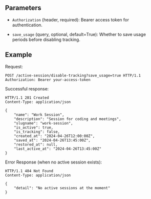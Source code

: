## Parameters

- `Authorization` (header, required): Bearer access token for authentication.

- `save_usage` (query, optional, default=True): Whether to save usage periods before disabling tracking.

## Example

Request:

```http
POST /active-session/disable-tracking?save_usage=true HTTP/1.1
Authorization: Bearer your-access-token
```

Successful response:

```http
HTTP/1.1 201 Created
Content-Type: application/json

{ 
    "name": "Work Session", 
    "description": "Session for coding and meetings", 
    "slugname": "work-session", 
    "is_active": true, 
    "is_tracking": false, 
    "created_at": "2024-04-26T12:00:00Z", 
    "saved_at": "2024-04-26T13:45:00Z", 
    "restored_at": null, 
    "last_active_at": "2024-04-26T13:45:00Z" 
}
```


Error Response (when no active session exists):

```http
HTTP/1.1 404 Not Found
Content-Type: application/json

{ 
    "detail": "No active sessions at the moment"
}
```